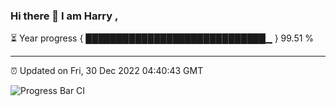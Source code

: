### Hi there 👋 I am Harry , 

⏳ Year progress { █████████████████████████████▁ } 99.51 %

---

⏰ Updated on Fri, 30 Dec 2022 04:40:43 GMT

![Progress Bar CI](https://github.com/duykhang68/duykhang68/workflows/Progress%20Bar%20CI/badge.svg)
